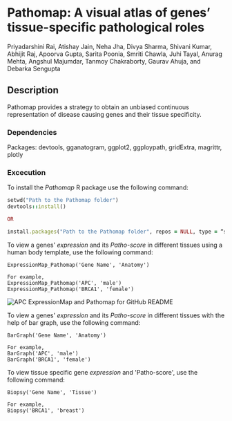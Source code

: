# Pathomap: A visual atlas of genes’ tissue-specific pathological roles

Priyadarshini Rai, Atishay Jain, Neha Jha, Divya Sharma, Shivani Kumar, Abhijit Raj, Apoorva Gupta, Sarita Poonia, Smriti Chawla, Juhi Tayal, Anurag Mehta, Angshul Majumdar, Tanmoy Chakraborty, Gaurav Ahuja, and Debarka Sengupta

## Description

Pathomap provides a strategy to obtain an unbiased continuous representation of disease causing genes and their tissue specificity.

### Dependencies

Packages: devtools, gganatogram, ggplot2, ggploypath, gridExtra, magrittr, plotly

### Excecution

To install the *Pathomap* R package use the following command:

```ruby
setwd("Path to the Pathomap folder")
devtools::install()

OR

install.packages("Path to the Pathomap folder", repos = NULL, type = “source”)
```

To view a genes' *expression* and its *Patho-score* in different tissues using a human body template, use the following command:

```
ExpressionMap_Pathomap('Gene Name', 'Anatomy')

For example, 
ExpressionMap_Pathomap('APC', 'male')
ExpressionMap_Pathomap('BRCA1', 'female')
```

![APC ExpressionMap and Pathomap for GitHub README](https://user-images.githubusercontent.com/45351848/135345745-b1f62ce4-90c7-48b6-b1ae-71fb672a6aba.png)

To view a genes' *expression* and its *Patho-score* in different tissues with the help of bar graph, use the following command:

```
BarGraph('Gene Name', 'Anatomy')

For example,
BarGraph('APC', 'male')
BarGraph('BRCA1', 'female')
```

To view tissue specific gene *expression* and 'Patho-score', use the following command:

```
Biopsy('Gene Name', 'Tissue')

For example, 
Biopsy('BRCA1', 'breast')
```
